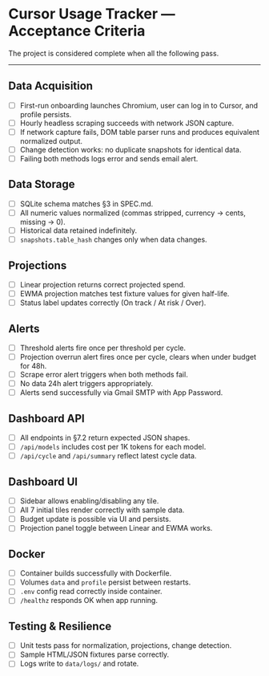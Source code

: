 # Cursor Usage Tracker — Acceptance Criteria

The project is considered complete when all the following pass.

---

## Data Acquisition
- [ ] First-run onboarding launches Chromium, user can log in to Cursor, and profile persists.
- [ ] Hourly headless scraping succeeds with network JSON capture.
- [ ] If network capture fails, DOM table parser runs and produces equivalent normalized output.
- [ ] Change detection works: no duplicate snapshots for identical data.
- [ ] Failing both methods logs error and sends email alert.

## Data Storage
- [ ] SQLite schema matches §3 in SPEC.md.
- [ ] All numeric values normalized (commas stripped, currency → cents, missing → 0).
- [ ] Historical data retained indefinitely.
- [ ] `snapshots.table_hash` changes only when data changes.

## Projections
- [ ] Linear projection returns correct projected spend.
- [ ] EWMA projection matches test fixture values for given half-life.
- [ ] Status label updates correctly (On track / At risk / Over).

## Alerts
- [ ] Threshold alerts fire once per threshold per cycle.
- [ ] Projection overrun alert fires once per cycle, clears when under budget for 48h.
- [ ] Scrape error alert triggers when both methods fail.
- [ ] No data 24h alert triggers appropriately.
- [ ] Alerts send successfully via Gmail SMTP with App Password.

## Dashboard API
- [ ] All endpoints in §7.2 return expected JSON shapes.
- [ ] `/api/models` includes cost per 1K tokens for each model.
- [ ] `/api/cycle` and `/api/summary` reflect latest cycle data.

## Dashboard UI
- [ ] Sidebar allows enabling/disabling any tile.
- [ ] All 7 initial tiles render correctly with sample data.
- [ ] Budget update is possible via UI and persists.
- [ ] Projection panel toggle between Linear and EWMA works.

## Docker
- [ ] Container builds successfully with Dockerfile.
- [ ] Volumes `data` and `profile` persist between restarts.
- [ ] `.env` config read correctly inside container.
- [ ] `/healthz` responds OK when app running.

## Testing & Resilience
- [ ] Unit tests pass for normalization, projections, change detection.
- [ ] Sample HTML/JSON fixtures parse correctly.
- [ ] Logs write to `data/logs/` and rotate.
